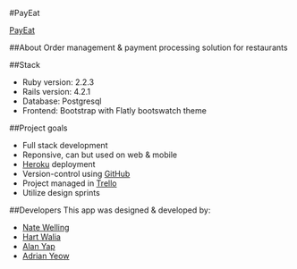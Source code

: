 #PayEat

[PayEat](http://eatpay.herokuapp.com)

##About
Order management & payment processing solution for restaurants

##Stack
* Ruby version: 2.2.3
* Rails version: 4.2.1
* Database: Postgresql
* Frontend: Bootstrap with Flatly bootswatch theme

##Project goals
* Full stack development
* Reponsive, can but used on web & mobile
* [Heroku](https://www.heroku.com) deployment
* Version-control using [GitHub](http://github.com)
* Project managed in [Trello](http://www.trello.com)
* Utilize design sprints

##Developers
This app was designed & developed by:
* [Nate Welling](https://github.com/naterex)
* [Hart Walia](https://github.com/trishen)
* [Alan Yap](https://github.com/alanyapks)
* [Adrian Yeow](https://github.com/adrianyeow3)
